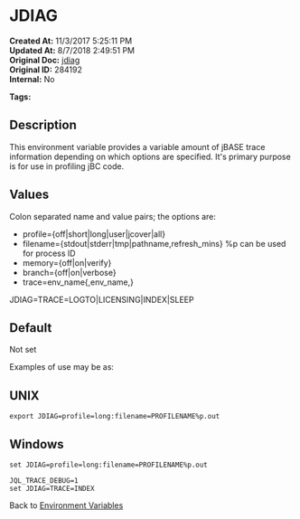 # JDIAG

**Created At:** 11/3/2017 5:25:11 PM  
**Updated At:** 8/7/2018 2:49:51 PM  
**Original Doc:** [jdiag](https://docs.jbase.com/41717-environment-variables/jdiag)  
**Original ID:** 284192  
**Internal:** No  

**Tags:**
<badge text='diagnosis' vertical='middle' />
<badge text='profile' vertical='middle' />
<badge text='trace' vertical='middle' />

## Description

This environment variable provides a variable amount of jBASE trace information depending on
which options are specified. It's primary purpose is for use in profiling jBC code.

## Values

Colon separated name and value pairs; the options are:

- profile={off|short|long|user|jcover|all}
- filename={stdout|stderr|tmp|pathname,refresh\_mins} %p can be used for process ID
- memory={off|on|verify}
- branch={off|on|verbose}
- trace=env\_name{,env\_name,}

JDIAG=TRACE=LOGTO|LICENSING|INDEX|SLEEP

## Default

Not set

Examples of use may be as:

## UNIX

```
export JDIAG=profile=long:filename=PROFILENAME%p.out  
```

## Windows

```
set JDIAG=profile=long:filename=PROFILENAME%p.out
```

```
JQL_TRACE_DEBUG=1
set JDIAG=TRACE=INDEX
```

Back to [Environment Variables](./../README.md)

  
<PageFooter />
